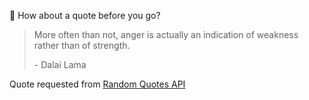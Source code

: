 📣 How about a quote before you go?

> More often than not, anger is actually an indication of weakness rather than of strength.
>
> <p>- Dalai Lama</p>

Quote requested from [Random Quotes API](https://github.com/lukePeavey/quotable)

